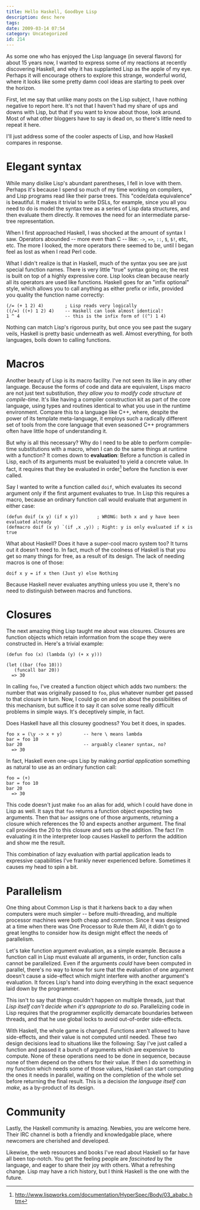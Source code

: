 ```yaml
---
title: Hello Haskell, Goodbye Lisp
description: desc here
tags: 
date: 2009-03-14 07:54
category: Uncategorized
id: 214
---
```


As some one who has enjoyed the Lisp language (in several flavors) for about 15 years now, I wanted to express some of my reactions at recently discovering Haskell, and why it has supplanted Lisp as the apple of my eye.  Perhaps it will encourage others to explore this strange, wonderful world, where it looks like some pretty damn cool ideas are starting to peek over the horizon.

<!--more-->
First, let me say that unlike many posts on the Lisp subject, I have nothing negative to report here.  It's not that I haven't had my share of ups and downs with Lisp, but that if you want to know about those, look around.  Most of what other bloggers have to say is dead on, so there's little need to repeat it here.

I'll just address some of the cooler aspects of Lisp, and how Haskell compares in response.

# Elegant syntax

While many dislike Lisp's abundant parentheses, I fell in love with them.  Perhaps it's because I spend so much of my time working on compilers, and Lisp programs read like their parse trees.  This "code/data equivalence" is beautiful.  It makes it trivial to write DSLs, for example, since you all you need to do is model the syntax tree as a series of Lisp data structures, and then evaluate them directly.  It removes the need for an intermediate parse-tree representation.

When I first approached Haskell, I was shocked at the amount of syntax I saw.  Operators  abounded -- more even than C -- like: `->`, `=>`, `::`, `$`, `$!`, etc, etc.   The more I looked, the more operators there seemed to be, until I began feel as lost as when I read Perl code.

What I didn't realize is that in Haskell, much of the syntax you see are just special function names.  There is very little "true" syntax going on; the rest is built on top of a highly expressive core.  Lisp looks clean because nearly all its operators are used like functions.  Haskell goes for an "infix optional" style, which allows you to call anything as either prefix or infix, provided you quality the function name correctly:

    (/= (+ 1 2) 4)        ; Lisp reads very logically
    ((/=) ((+) 1 2) 4)    -- Haskell can look almost identical!
    1 ^ 4                 -- this is the infix form of ((^) 1 4)

Nothing can match Lisp's rigorous purity, but once you see past the sugary veils, Haskell is pretty basic underneath as well.  Almost everything, for both languages, boils down to calling functions.

# Macros

Another beauty of Lisp is its macro facility.  I've not seen its like in any other language.  Because the forms of code and data are equivalent, Lisps macro are not just text substitution, *they allow you to modify code structure at compile-time*.  It's like having a compiler construction kit as part of the core language, using types and routines identical to what you use in the runtime environment.  Compare this to a language like C++, where, despite the power of its template meta-language, it employs such a radically different set of tools from the core language that even seasoned C++ programmers often have little hope of understanding it.

But why is all this necessary?  Why do I need to be able to perform compile-time substitutions with a macro, when I can do the same things at runtime with a function?  It comes down to **evaluation**: Before a function is called in Lisp, each of its arguments must be evaluated to yield a concrete value.  In fact, it requires that they be evaluated in order[^1] before the function is ever called.

Say I wanted to write a function called `doif`, which evaluates its second argument only if the first argument evaluates to true.  In Lisp this requires a macro, because an ordinary function call would evaluate that argument in either case:

    (defun doif (x y) (if x y))       ; WRONG: both x and y have been evaluated already
    (defmacro doif (x y) `(if ,x ,y)) ; Right: y is only evaluated if x is true

What about Haskell?  Does it have a super-cool macro system too?  It turns out it doesn't need to.  In fact, much of the coolness of Haskell is that you get so many things for free, as a result of its design.  The lack of needing macros is one of those:

    doif x y = if x then (Just y) else Nothing

Because Haskell never evaluates anything unless you use it, there's no need to distinguish between macros and functions.

[^1]: http://www.lispworks.com/documentation/HyperSpec/Body/03_ababc.htm

# Closures

The next amazing thing Lisp taught me about was closures.  Closures are function objects which retain information from the scope they were constructed in.  Here's a trivial example:

    (defun foo (x) (lambda (y) (+ x y)))

    (let ((bar (foo 10)))
       (funcall bar 20))
      => 30

In calling `foo`, I've created a function object which adds two numbers: the number that was originally passed to `foo`, plus whatever number get passed to that closure in turn.  Now, I could go on and on about the possibilities of this mechanism, but suffice it to say it can solve some really difficult problems in simple ways.  It's deceptively simple, in fact.

Does Haskell have all this closurey goodness?  You bet it does, in spades.

    foo x = (\y -> x + y)        -- here \ means lambda
	bar = foo 10
 	bar 20                       -- arguably cleaner syntax, no?
      => 30

In fact, Haskell even one-ups Lisp by making *partial application* something as natural to use as an ordinary function call:

    foo = (+)
	bar = foo 10
    bar 20
      => 30

This code doesn't just make `foo` an alias for add, which I could have done in Lisp as well.  It says that `foo` returns a function object expecting two arguments.  Then that `bar` assigns one of those arguments, returning a closure which references the 10 and expects another argument.  The final call provides the 20 to this closure and sets up the addition.  The fact I'm evaluating it in the interpreter loop causes Haskell to perform the addition and show me the result.

This combination of lazy evaluation with partial application leads to expressive capabilities I've frankly never experienced before.  Sometimes it causes my head to spin a bit.

# Parallelism

One thing about Common Lisp is that it harkens back to a day when computers were much simpler -- before multi-threading, and multiple processor machines were both cheap and common.  Since it was designed at a time when there was One Processor to Rule them All, it didn't go to great lengths to consider how its design might effect the needs of parallelism.

Let's take function argument evaluation, as a simple example.  Because a function call in Lisp must evaluate all arguments, in order, function calls cannot be parallelized.  Even if the arguments *could* have been computed in parallel, there's no way to know for sure that the evaluation of one argument doesn't cause a side-effect which might interfere with another argument's evaluation.  It forces Lisp's hand into doing everything in the exact sequence laid down by the programmer.

This isn't to say that things couldn't happen on multiple threads, just that *Lisp itself can't decide when it's appropriate to do so*.  Parallelizing code in Lisp requires that the programmer explicitly demarcate boundaries between threads, and that he use global locks to avoid out-of-order side-effects.

With Haskell, the whole game is changed.  Functions aren't allowed to have side-effects, and their value is not computed until needed.  These two design decisions lead to situations like the following: Say I've just called a function and passed it a bunch of arguments which are expensive to compute.  None of these operations need to be done in sequence, because none of them depend on the others for their value.  If then I do something in my function which needs some of those values, Haskell can start computing the ones it needs in parallel, waiting on the completion of the whole set before returning the final result.  This is a decision *the language itself can make*, as a by-product of its design.

# Community

Lastly, the Haskell community is amazing.  Newbies, you are welcome here.  Their IRC channel is both a friendly and knowledgable place, where newcomers are cherished and developed.

Likewise, the web resources and books I've read about Haskell so far have all been top-notch.  You get the feeling people are *fascinated* by the language, and eager to share their joy  with others.  What a refreshing change.  Lisp may have a rich history, but I think Haskell is the one with the future.

